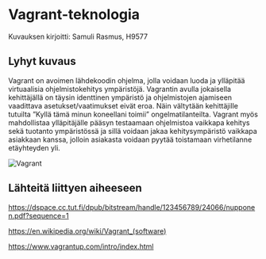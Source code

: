 # Vagrant-teknologia

Kuvauksen kirjoitti: Samuli Rasmus, H9577

## Lyhyt kuvaus

Vagrant on avoimen lähdekoodin ohjelma, jolla voidaan luoda ja ylläpitää virtuaalisia ohjelmistokehitys ympäristöjä. Vagrantin avulla jokaisella kehittäjällä on täysin identtinen ympäristö ja ohjelmistojen ajamiseen vaadittava asetukset/vaatimukset eivät eroa.  Näin vältytään kehittäjille tutuilta ”Kyllä tämä minun koneellani toimii” ongelmatilanteilta. Vagrant myös mahdollistaa ylläpitäjälle pääsyn testaamaan ohjelmistoa vaikkapa kehitys sekä tuotanto ympäristössä ja sillä voidaan jakaa kehitysympäristö vaikkapa asiakkaan kanssa, jolloin asiakasta voidaan pyytää toistamaan virhetilanne etäyhteyden yli.

![Vagrant](http://tech.osteel.me/images/2015/01/25/vagrant.png)


## Lähteitä liittyen aiheeseen

https://dspace.cc.tut.fi/dpub/bitstream/handle/123456789/24066/nupponen.pdf?sequence=1

https://en.wikipedia.org/wiki/Vagrant_(software)

https://www.vagrantup.com/intro/index.html

